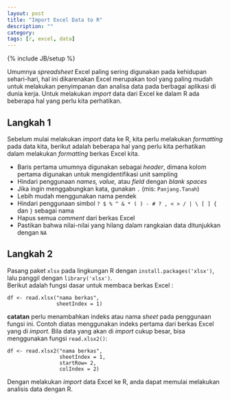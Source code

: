 ```yaml
---
layout: post
title: "Import Excel Data to R"
description: ""
category: 
tags: [r, excel, data]
---
```

{% include JB/setup %}

Umumnya _spreadsheet_ Excel paling sering digunakan pada kehidupan sehari-hari, hal ini dikarenakan Excel merupakan tool 
yang paling mudah untuk melakukan penyimpanan dan analisa data pada berbagai aplikasi di dunia kerja. Untuk melakukan _import_ data 
dari Excel ke dalam R ada beberapa hal yang perlu kita perhatikan.  

## Langkah 1  
Sebelum mulai melakukan _import_ data ke R, kita perlu melakukan _formatting_ pada data kita, berikut adalah beberapa hal yang 
perlu kita perhatikan dalam melakukan _formatting_ berkas Excel kita.  
- Baris pertama umumnya digunakan sebagai _header_, dimana kolom pertama digunakan untuk mengidentifikasi unit sampling  
- Hindari penggunaan _names, value,_ atau _field_ dengan _blank spaces_  
- Jika ingin menggabungkan kata, gunakan `.` (mis: `Panjang.Tanah`)  
- Lebih mudah menggunakan nama pendek  
- Hindari penggunaan simbol `? $ % ^ & * ( ) - # ? , < > / | \ [ ] {` dan `}` sebagai nama  
- Hapus semua _comment_ dari berkas Excel  
- Pastikan bahwa nilai-nilai yang hilang dalam rangkaian data ditunjukkan dengan `NA`  

## Langkah 2  
Pasang paket `xlsx` pada lingkungan R dengan `install.packages('xlsx')`, lalu panggil dengan `library('xlsx')`.  
Berikut adalah fungsi dasar untuk membaca berkas Excel :  

```
df <- read.xlsx("nama berkas", 
                sheetIndex = 1)
```  

**catatan** perlu menambahkan indeks atau nama _sheet_ pada penggunaan fungsi ini. Contoh diatas menggunakan indeks pertama dari berkas Excel yang di _import_.
Bila data yang akan di _import_ cukup besar, bisa menggunakan fungsi `read.xlsx2()`:  

```
df <- read.xlsx2("nama berkas",
                 sheetIndex = 1,
                 startRow= 2,
                 colIndex = 2)
```

Dengan melakukan _import_ data Excel ke R, anda dapat memulai melakukan analisis data dengan R.